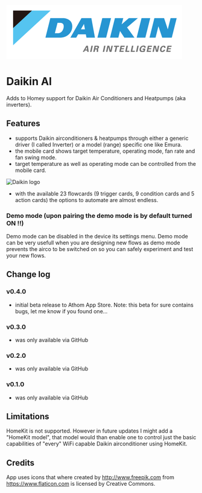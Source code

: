 
![Daikin logo](https://github.com/PeterEIER/nl.climate.daikin/raw/development/assets/images/Daikin-logo-wide.png)

# Daikin AI
Adds to Homey support for Daikin Air Conditioners and Heatpumps (aka inverters).

## Features
- supports Daikin airconditioners & heatpumps through either a generic driver (I called Inverter) or a model (range) specific one like Emura.
- the mobile card shows target temperature, operating mode, fan rate and fan swing mode.
- target temperature as well as operating mode can be controlled from the mobile card.

![Daikin logo](https://github.com/PeterEIER/nl.climate.daikin/raw/development/assets/images/mobilecard.png)

- with the available 23 flowcards (9 trigger cards, 9 condition cards and 5 action cards) the options to automate are almost endless.

### Demo mode (upon pairing the demo mode is by default turned ON !!)
Demo mode can be disabled in the device its settings menu. Demo mode can be very usefull when you are designing new flows as demo mode prevents the airco to be switched on so you can safely experiment and test your new flows.

## Change log
### v0.4.0
- initial beta release to Athom App Store.
  Note: this beta for sure contains bugs, let me know if you found one...

### v0.3.0
- was only available via GitHub

### v0.2.0
- was only available via GitHub

### v0.1.0
- was only available via GitHub

## Limitations
HomeKit is not supported. However in future updates I might add a "HomeKit model", that model would than enable one to control just the basic capabilities of "every" WiFi capable Daikin airconditioner using HomeKit.

## Credits
App uses icons that where created by http://www.freepik.com from https://www.flaticon.com is licensed by Creative Commons.